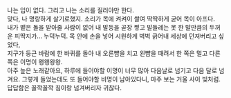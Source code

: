 나는 입이 없다.  그리고 나는 소리를 질러야만 한다.  
맞다, 나 명랑하게 살기로했지.  소리가 목에 켜켜이 쌀여 딱딱하게 굳어 목이 아프다.  
내가 뱉은 돌을 받아줄 사람이 없어 내 발등을 곧장 찧고 발들레는 못 한 말만큼의 두꺼운 피딱지가... 누덕누덕.
목 안에 손을 넣어 시원하게 벅벅 긁어내 세상에 던져버리고 싶었다,  
지구가 둥근 바람에 한 바퀴를 돌아 내 오른뺨을 치고 왼뺨을 때려서 한 쪽은 멀고 다른쪽은 이명이 왱왱왕왕.  
아주 높은 노래같아요, 하루에 들어야할 이명이 너무 많아 다음날로 넘기고 다음 달로 넘겨요.
그렇게 들었는데도 또 들어야할 비명이 남아있다니, 마주 보는 거울 사이 빛처럼.
답답함은 꼴깍꼴깍 침이랑 넘겨버리자 귀찮다.
